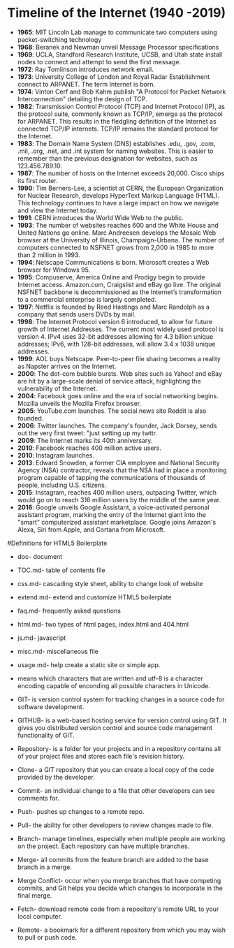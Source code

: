 # Timeline of the Internet (1940 -2019)

* **1965**: MIT Lincoln Lab manage to communicate two computers using packet-switching technology
* **1968**: Beranek and Newman unveil Message Processor specifications
* **1969**: UCLA, Standford Research Institute, UCSB, and Utah state install nodes to connect and attempt to send the first message.
* **1972**: Ray Tomlinson introduces network email.
* **1973**: University College of London and Royal Radar Establishment connect to ARPANET. The term Internet is born.
* **1974**: Vinton Cerf and Bob Kahm publish "A Protocol for Packet Network Interconnection" detailing the design of TCP.
* **1982**: Transmission Control Protocol (TCP) and Internet Protocol (IP), as the protocol suite, commonly known as TCP/IP, emerge as the protocol for ARPANET. This results in the fledgling definition of the Internet as connected TCP/IP internets. TCP/IP remains the standard protocol for the Internet.
* **1983**: The Domain Name System (DNS) establishes  .edu, .gov, .com, .mil, .org, .net, and .int system for naming websites. This is easier to remember than the previous designation for websites, such as 123.456.789.10.
* **1987**: The number of hosts on the Internet exceeds 20,000. Cisco ships its first router.
* **1990**: Tim Berners-Lee, a scientist at CERN, the European Organization for Nuclear Research, develops HyperText Markup Language (HTML). This technology continues to have a large impact on how we navigate and view the Internet today.
* **1991**: CERN introduces the World Wide Web to the public.
* **1993**: The number of websites reaches 600 and the White House and United Nations go online. Marc Andreesen develops the Mosaic Web browser at the University of Illinois, Champaign-Urbana. The number of computers connected to NSFNET grows from 2,000 in 1985 to more than 2 million in 1993.
* **1994**: Netscape Communications is born. Microsoft creates a Web browser for Windows 95.
* **1995**: Compuserve, America Online and Prodigy begin to provide Internet access. Amazon.com, Craigslist and eBay go live. The original NSFNET backbone is decommissioned as the Internet’s transformation to a commercial enterprise is largely completed.
* **1997**: Netflix is founded by Reed Hastings and Marc Randolph as a company that sends users DVDs by mail.
* **1998**: The Internet Protocol version 6 introduced, to allow for future growth of Internet Addresses. The current most widely used protocol is version 4. IPv4 uses 32-bit addresses allowing for 4.3 billion unique addresses; IPv6, with 128-bit addresses, will allow 3.4 x 1038 unique addresses.
* **1999**: AOL buys Netscape. Peer-to-peer file sharing becomes a reality as Napster arrives on the Internet.
* **2000**: The dot-com bubble bursts. Web sites such as Yahoo! and eBay are hit by a large-scale denial of service attack, highlighting the vulnerability of the Internet.
* **2004**: Facebook goes online and the era of social networking begins. Mozilla unveils the Mozilla Firefox browser.
* **2005**: YouTube.com launches. The social news site Reddit is also founded. 
* **2006**: Twitter launches. The company's founder, Jack Dorsey, sends out the very first tweet: "just setting up my twttr.
* **2009**: The Internet marks its 40th anniversary.
* **2010**: Facebook reaches 400 million active users.
* **2010**: Instagram launches.
* **2013**: Edward Snowden, a former CIA employee and National Security Agency (NSA) contractor, reveals that the NSA had in place a monitoring program capable of tapping the communications of thousands of people, including U.S. citizens.
* **2015**: Instagram, reaches 400 million users, outpacing Twitter, which would go on to reach 316 million users by the middle of the same year.
* **2016**: Google unveils Google Assistant, a voice-activated personal assistant program, marking the entry of the Internet giant into the "smart" computerized assistant marketplace. Google joins Amazon's Alexa, Siri from Apple, and Cortana from Microsoft.

#Definitions for HTML5 Boilerplate
* doc- document
* TOC.md- table of contents file
* css.md- cascading style sheet, ability to change look of website
* extend.md- extend and customize HTML5 boilerplate
* faq.md- frequently asked questions
* html.md- two types of html pages, index.html and 404.html
* js.md- javascript
* misc.md- miscellaneous file
* usage.md- help create a static site or simple app.

* <meta charset="utf-8"> means which characters that are written and utf-8 is a character encoding capable of enconding all possible characters in Unicode.

* GIT- is version control system for tracking changes in a source code for software development.
* GITHUB- is a web-based hosting service for version control using GIT. It gives you distributed version control and source code management functionality of GIT.
* Repository- is a folder for your projects and in a repository contains all of your project files and stores each file's revision history.
* Clone- a GIT repository that you can create a local copy of the code provided by the developer.
* Commit- an individual change to a file that other developers can see comments for.
* Push- pushes up changes to a remote repo.
* Pull- the ability for other developers to review changes made to file.
* Branch- manage timelines, especially when multiple people are working on the project. Each repository can have multiple branches.
* Merge- all commits from the feature branch are added to the base branch in a merge.
* Merge Conflict- occur when you merge branches that have competing commits, and Git helps you decide which changes to incorporate in the final merge.
* Fetch- download remote code from a repository's remote URL to your local computer.
* Remote- a bookmark for a different repository from which you may wish to pull or push code.

